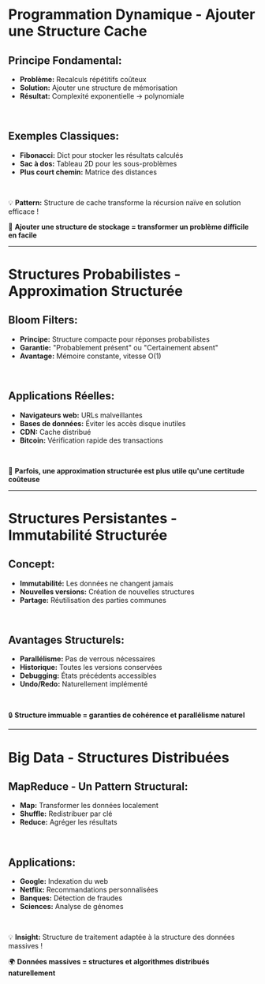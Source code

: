 # Programmation Dynamique - Ajouter une Structure Cache

## Principe Fondamental:
- **Problème:** Recalculs répétitifs coûteux
- **Solution:** Ajouter une structure de mémorisation
- **Résultat:** Complexité exponentielle → polynomiale

<br>

## Exemples Classiques:
- **Fibonacci:** Dict pour stocker les résultats calculés
- **Sac à dos:** Tableau 2D pour les sous-problèmes
- **Plus court chemin:** Matrice des distances

<br>

💡 **Pattern:** Structure de cache transforme la récursion naïve en solution efficace !

💾 **Ajouter une structure de stockage = transformer un problème difficile en facile**

<!--
🎯 Objectif du slide : Montrer que la structure cachée permet de transformer un problème inefficace en solution optimisée.

La programmation dynamique est une technique très puissante… mais en réalité, c’est souvent juste de la récursion + un cache.
	
Le problème initial ? On recalcule les mêmes choses encore et encore.
	
    Exemple : dans Fibonacci (modélise une croissance cumulative, où le passé immédiat influence directement le présent, avec une structure récursive naturelle) naïf (ignore qu’il l’a déjà fait.), f(30) appelle f(29) et f(28), mais f(28) est recalculé plusieurs fois.
	
    La solution : mémoriser ce qu’on a déjà fait.
	
    On ajoute une structure (comme un tableau ou un dictionnaire), et dès qu’un sous-problème est résolu, on stocke la réponse.
	
    Résultat ? On passe de complexité exponentielle à polynomiale.
	
Cette idée s’applique partout :
	
    - Fibonacci → dict simple

    - Problème du sac à dos → tableau 2D

    - Plus court chemin (Floyd-Warshall) → matrice de distances
	
Conclusion à marteler : ajouter une structure mémoire transforme la complexité et rend les problèmes gérables !
-->

---

# Structures Probabilistes - Approximation Structurée

## Bloom Filters:
- **Principe:** Structure compacte pour réponses probabilistes
- **Garantie:** "Probablement présent" ou "Certainement absent"
- **Avantage:** Mémoire constante, vitesse O(1)

<br>

## Applications Réelles:
- **Navigateurs web:** URLs malveillantes
- **Bases de données:** Éviter les accès disque inutiles
- **CDN:** Cache distribué
- **Bitcoin:** Vérification rapide des transactions

<br>

🎲 **Parfois, une approximation structurée est plus utile qu'une certitude coûteuse**

<!--
🎯 Objectif du slide : Présenter des structures comme les Bloom filters et expliquer pourquoi les approximations sont parfois plus utiles que la précision.

Ici, on entre dans un monde intéressant : celui des structures “imprécises”… mais très utiles.

Le Bloom filter est une structure qui peut vous dire :
“Cet élément est probablement présent” ou “sûrement absent”

Ça paraît bizarre ? Mais c’est extrêmement utile quand :
- La mémoire est limitée
- La vitesse est critique

Exemple concret :
- Dans les navigateurs, les URLs malveillantes sont vérifiées avec des Bloom filters.
- En base de données, on évite des accès disque coûteux inutilement.

Attention : on peut avoir de faux positifs, mais jamais de faux négatifs.

Le trade-off est clair : vous gagnez énormément en performance, pour un risque minime d’erreur.

Message à transmettre : parfois, une bonne approximation vaut mieux qu’une certitude coûteuse.
-->

---

# Structures Persistantes - Immutabilité Structurée

## Concept:
- **Immutabilité:** Les données ne changent jamais
- **Nouvelles versions:** Création de nouvelles structures
- **Partage:** Réutilisation des parties communes

<br>

## Avantages Structurels:
- **Parallélisme:** Pas de verrous nécessaires
- **Historique:** Toutes les versions conservées
- **Debugging:** États précédents accessibles
- **Undo/Redo:** Naturellement implémenté

<br>

🔒 **Structure immuable = garanties de cohérence et parallélisme naturel**

<!--
🎯 Objectif du slide : Montrer les avantages structurels des structures de données immuables dans des contextes modernes (concurrence, historique, etc.).

Une structure persistante ne veut pas dire “qui reste longtemps”, mais plutôt : chaque version est conservée.

On ne modifie jamais la structure en place.
On crée une nouvelle version en réutilisant les parties communes (partage mémoire).

Pourquoi faire ça ?
- Parallélisme : plusieurs threads peuvent lire des structures sans se bloquer.
- Débogage : on peut revenir en arrière.
- Undo/Redo : naturel à implémenter.
- Très utilisé dans :
- Les éditeurs de texte (type VS Code)
- Les frameworks fonctionnels (comme en Clojure, Elm, etc.)
- Les blockchains (états immuables des blocs)

Message fort : immuabilité = cohérence + sécurité + simplicité du code concurrent.

-->

---

# Big Data - Structures Distribuées

## MapReduce - Un Pattern Structural:
- **Map:** Transformer les données localement
- **Shuffle:** Redistribuer par clé
- **Reduce:** Agréger les résultats

<br>

## Applications:
- **Google:** Indexation du web
- **Netflix:** Recommandations personnalisées
- **Banques:** Détection de fraudes
- **Sciences:** Analyse de génomes

<br>

💡 **Insight:** Structure de traitement adaptée à la structure des données massives !

🌍 **Données massives = structures et algorithmes distribués naturellement**

<!--
🎯 Objectif du slide : Expliquer que face à des volumes massifs de données, la structure doit aussi être répartie.

Quand on parle de Big Data, la structure ne tient plus sur une seule machine.

Il faut repenser la structure de manière distribuée.

Le schéma classique est celui de MapReduce :
- Map : chaque machine traite ses données localement.
- Shuffle : on redistribue les résultats (par clé).
- Reduce : on agrège les données.

Ce modèle est simple… mais structurellement puissant.

- Il a permis à Google d’indexer le web
- À Netflix d’entraîner ses modèles de recommandation
- Aux chercheurs d’analyser des génomes entiers

Le point clé : les algorithmes doivent s’adapter à la structure distribuée des données, sinon ça ne scale pas.

Message fort : avec les données massives, la structure logique et la structure physique doivent évoluer ensemble.

-->
